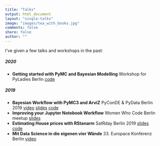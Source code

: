 ```yaml
---
title: "Talks"
output: html_document
layout: "single-talks"
image: "images/tea_with_books.jpg"
comments: false
share: false
author: ""
---
```

I've given a few talks and workshops in the past:

##### 2020
- __Getting started with PyMC and Bayesian Modelling__ Workshop for PyLadies Berlin [code](https://github.com/corriebar/PyLadies-Bayesian-Tutorial)

##### 2019
- __Bayesian Workflow with PyMC3 and ArviZ__ PyConDE & PyData Berlin 2019 [video](https://www.youtube.com/watch?v=WbNmcvxRwow) [slides](https://www.slideshare.net/CorrieBartelheimer/bayesian-workflow-with-pymc3-and-arviz) [code](https://github.com/corriebar/Bayesian-Workflow-with-PyMC)
- __Improving your Jupyter Notebook Workflow__ Women Who Code Berlin meetup [slides](https://www.slideshare.net/CorrieBartelheimer/improving-your-jupyter-notebook-workflow)
- __Estimating House prices with RStanarm__ SatRday Berlin 2019 [slides](https://corriebar.github.io/Estimating-Houseprices/Estimating-Houseprices-with-rstanarm.html#1) [code](https://github.com/corriebar/Estimating-Houseprices)
- __Mit Data Science in die eigenen vier Wände__ 33. Europace Konferenz Berlin [video](https://www.youtube.com/watch?v=mliappd2PB0)

